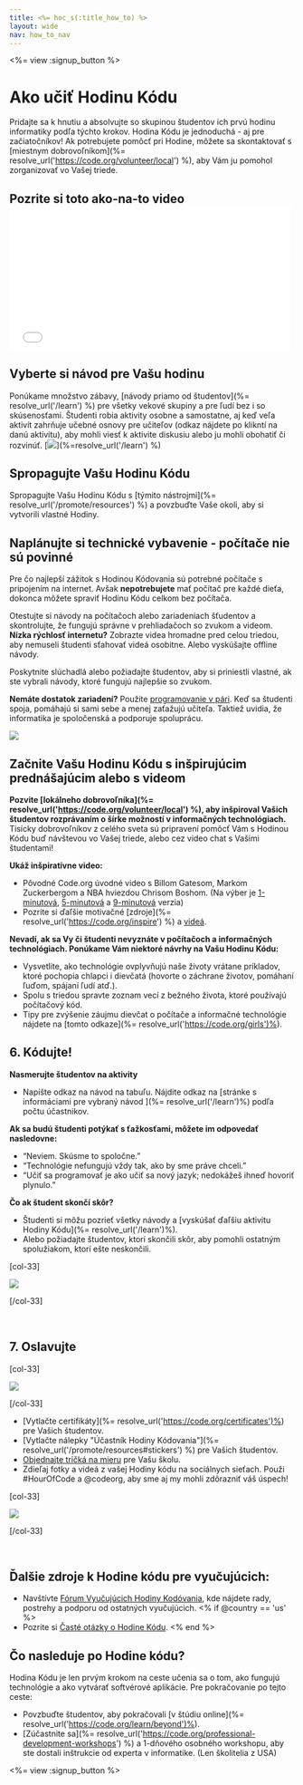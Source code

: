 ```yaml
---
title: <%= hoc_s(:title_how_to) %>
layout: wide
nav: how_to_nav
---
```

<%= view :signup_button %>

<h1>Ako učiť Hodinu Kódu</h1>

Pridajte sa k hnutiu a absolvujte so skupinou študentov ich prvú hodinu informatiky podľa týchto krokov. Hodina Kódu je jednoduchá - aj pre začiatočníkov! Ak potrebujete pomôcť pri Hodine, môžete sa skontaktovať s [miestnym dobrovoľníkom](%= resolve_url('https://code.org/volunteer/local') %), aby Vám ju pomohol zorganizovať vo Vašej triede.

## Pozrite si toto ako-na-to video <iframe width="500" height="255" src="//www.youtube.com/embed/SrnvvWDm73k" frameborder="0" allowfullscreen mark="crwd-mark"></iframe> 

## Vyberte si návod pre Vašu hodinu

Ponúkame množstvo zábavy, [návody priamo od študentov](%= resolve_url('/learn') %) pre všetky vekové skupiny a pre ľudí bez i so skúsenosťami. Študenti robia aktivity osobne a samostatne, aj keď veľa aktivít zahrňuje učebné osnovy pre učiteľov (odkaz nájdete po klikntí na danú aktivitu), aby mohli viesť k aktivite diskusiu alebo ju mohli obohatiť či rozvinúť. [![](/images/fit-700/tutorials.png)](%=resolve_url('/learn') %)

## Spropagujte Vašu Hodinu Kódu

Spropagujte Vašu Hodinu Kódu s [týmito nástrojmi](%= resolve_url('/promote/resources') %) a povzbuďte Vaše okoli, aby si vytvorili vlastné Hodiny.

## Naplánujte si technické vybavenie - počítače nie sú povinné

Pre čo najlepší zážitok s Hodinou Kódovania sú potrebné počítače s pripojením na internet. Avšak **nepotrebujete** mať počítač pre každé dieťa, dokonca môžete spraviť Hodinu Kódu celkom bez počítača.

Otestujte si návody na počítačoch alebo zariadeniach šťudentov a skontrolujte, že fungujú správne v prehliadačoch so zvukom a videom. **Nízka rýchlosť internetu?** Zobrazte videa hromadne pred celou triedou, aby nemuseli študenti sťahovať videá osobitne. Alebo vyskúšajte offline návody.

Poskytnite slúchadlá alebo požiadajte študentov, aby si priniestli vlastné, ak ste vybrali návody, ktoré fungujú najlepšie so zvukom.

**Nemáte dostatok zariadení?** Použite [ programovanie v pári](https://www.youtube.com/watch?v=vgkahOzFH2Q). Keď sa študenti spoja, pomáhajú si sami sebe a menej zaťažujú učiteľa. Taktiež uvidia, že informatika je spoločenská a podporuje spoluprácu.

<img src="/images/fit-350/group_ipad.jpg" />

## Začnite Vašu Hodinu Kódu s inšpirujúcim prednášajúcim alebo s videom

**Pozvite [lokálneho dobrovoľníka](%= resolve_url('https://code.org/volunteer/local') %), aby inšpiroval Vašich študentov rozprávaním o šírke možností v informačných technológiach.** Tisícky dobrovoľníkov z celého sveta sú pripravení pomôcť Vám s Hodinou Kódu buď návštevou vo Vašej triede, alebo cez video chat s Vašimi študentami!

**Ukáž inšpiratívne video:**

- Pôvodné Code.org úvodné video s Billom Gatesom, Markom Zuckerbergom a NBA hviezdou Chrisom Boshom. (Na výber je [1-minutová](https://www.youtube.com/watch?v=qYZF6oIZtfc), [5-minutová](https://www.youtube.com/watch?v=nKIu9yen5nc) a [9-minutová](https://www.youtube.com/watch?v=dU1xS07N-FA) verzia)
- Pozrite si ďaľšie motivačné [zdroje](%= resolve_url('https://code.org/inspire') %) a [videá](https://www.youtube.com/playlist?list=PLzdnOPI1iJNfpD8i4Sx7U0y2MccnrNZuP).

**Nevadí, ak sa Vy či študenti nevyznáte v počítačoch a informačných technológiach. Ponúkame Vám niektoré návrhy na Vašu Hodinu Kódu:**

- Vysvetlite, ako technológie ovplyvňujú naše životy vrátane príkladov, ktoré pochopia chlapci i dievčatá (hovorte o záchrane životov, pomáhaní ľuďom, spájaní ľudí atď.).
- Spolu s triedou spravte zoznam vecí z bežného života, ktoré používajú počítačový kód.
- Tipy pre zvýšenie záujmu dievčat o počítače a informačné technológie nájdete na [tomto odkaze](%= resolve_url('https://code.org/girls')%).

## 6. Kódujte!

**Nasmerujte študentov na aktivity**

- Napíšte odkaz na návod na tabuľu. Nájdite odkaz na [stránke s informáciami pre vybraný návod ](%= resolve_url('/learn')%) podľa počtu účastnikov.

**Ak sa budú študenti potýkať s ťažkosťami, môžete im odpovedať nasledovne:**

- “Neviem. Skúsme to spoločne.”
- “Technológie nefungujú vždy tak, ako by sme práve chceli.”
- “Učiť sa programovať je ako učiť sa nový jazyk; nedokážeš ihneď hovoriť plynulo.”

**Čo ak študent skončí skôr?**

- Študenti si môžu pozrieť všetky návody a [vyskúšať ďaľšiu aktivitu Hodiny Kódu](%= resolve_url('/learn')%).
- Alebo požiadajte študentov, ktorí skončili skôr, aby pomohli ostatným spolužiakom, ktorí ešte neskončili.

[col-33]

![](/images/fit-250/highschoolgirls.jpeg)

[/col-33]

<p style="clear:both">&nbsp;</p>

## 7. Oslavujte

[col-33]

![](/images/fit-300/boy-certificate.jpg)

[/col-33]

- [Vytlačte certifikáty](%= resolve_url('https://code.org/certificates')%) pre Vašich študentov.
- [Vytlačte nálepky "Účastník Hodiny Kódovania"](%= resolve_url('/promote/resources#stickers') %) pre Vašich študentov.
- [Objednajte tričká na mieru](http://blog.code.org/post/132608499493/hour-of-code-shirts-and-more) pre Vašu školu.
- Zdieľaj fotky a videá z vašej Hodiny kódu na sociálnych sieťach. Použi #HourOfCode a @codeorg, aby sme aj my mohli zdôrazniť váš úspech!

[col-33]

![](/images/fit-260/highlight-certificates.jpg)

[/col-33]

<p style="clear:both">&nbsp;</p>

## Ďalšie zdroje k Hodine kódu pre vyučujúcich:

- Navštívte [Fórum Vyučujúcich Hodiny Kodóvania](http://forum.code.org/c/plc/hour-of-code), kde nájdete rady, postrehy a podporu od ostatných vyučujúcich. <% if @country == 'us' %>
- Pozrite si [Časté otázky o Hodine Kódu](https://support.code.org/hc/en-us/categories/200147083-Hour-of-Code). <% end %>

## Čo nasleduje po Hodine kódu?

Hodina Kódu je len prvým krokom na ceste učenia sa o tom, ako fungujú technológie a ako vytvárať softvérové aplikácie. Pre pokračovanie po tejto ceste:

- Povzbuďte študentov, aby pokračovali [v štúdiu online](%= resolve_url('https://code.org/learn/beyond')%).
- [Zúčastnite sa](%= resolve_url('https://code.org/professional-development-workshops') %) a 1-dňového osobného workshopu, aby ste dostali inštrukcie od experta v informatike. (Len školitelia z USA)

<%= view :signup_button %>